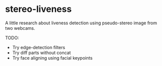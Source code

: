 # stereo-liveness
A little research about liveness detection using pseudo-stereo image from two webcams.

TODO:
- Try edge-detection filters
- Try diff parts without concat
- Try face aligning using facial keypoints
